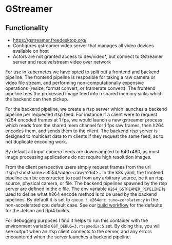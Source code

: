 # GStreamer

## Functionality
- https://gstreamer.freedesktop.org/
- Configures gstreamer video server that manages all video devices available on host
- Actors are not granted access to dev/video*, but connect to Gstreamer server and receive/stream video over network

For use in kubernetes we have opted to split out a frontend and backend pipeline. The frontend pipeline is resposible for taking a raw camera or video file stream, and performing non-computationally expensive operations (resize, format convert, or framerate convert). The frontend pipeline tees the processed image feed into n shared memory sinks which the backend can then pickup.

For the backend pipeline, we create a rtsp server which launches a backend pipeline per requested rtsp feed. For instance if a client were to request h264 encoded frames at 1 fps, we would launch a new gstreamer process which reads from the shared mem channel for 1 fps raw frames, then h264 encodes them, and sends them to the client. The backend rtsp server is designed to multicast data to m clients if they request the same feed, as to not duplicate encoding work.

By default all input camera feeds are downsampled to 640x480, as most image processing applications do not require high resolution images.

From the client perspective users simply request frames from the url rtsp://\<hostname\>:8554/video.<raw/h264>.<framerate>. In the k8s yaml, the frontend pipeline can be constructed to read from any arbitrary source, be it an rtsp source, physical camera, or file. The backend pipelines spawned by the rtsp server are defined in the c file. The env variable `H264_GSTREAMER_PIPELINE` is used to define what h264 encode method is to be used by the backend pipelines. By default it is set to `queue ! x264enc tune=zerolatency` in the non-accelerated cpu default case. See our [build workflow](.github/workflows/smarter-org-docker-buildx.yml) for the defaults for the Jetson and Rpi4 builds.

For debugging purposes I find it helps to run this container with the environment variable `GST_DEBUG=3,rtspmedia:5` set. By doing this, you will see output when an rtsp client connects to the server, and any errors encountered when the server launches a backend pipeline.